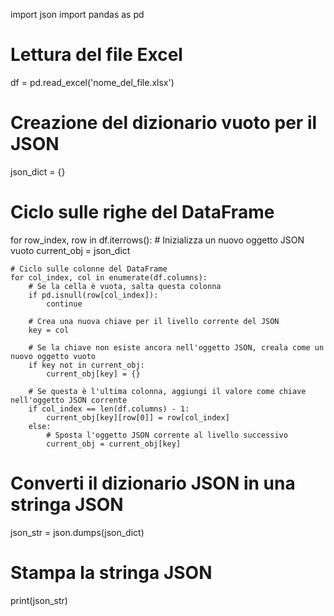 import json
import pandas as pd

# Lettura del file Excel
df = pd.read_excel('nome_del_file.xlsx')

# Creazione del dizionario vuoto per il JSON
json_dict = {}

# Ciclo sulle righe del DataFrame
for row_index, row in df.iterrows():
    # Inizializza un nuovo oggetto JSON vuoto
    current_obj = json_dict

    # Ciclo sulle colonne del DataFrame
    for col_index, col in enumerate(df.columns):
        # Se la cella è vuota, salta questa colonna
        if pd.isnull(row[col_index]):
            continue

        # Crea una nuova chiave per il livello corrente del JSON
        key = col

        # Se la chiave non esiste ancora nell'oggetto JSON, creala come un nuovo oggetto vuoto
        if key not in current_obj:
            current_obj[key] = {}

        # Se questa è l'ultima colonna, aggiungi il valore come chiave nell'oggetto JSON corrente
        if col_index == len(df.columns) - 1:
            current_obj[key][row[0]] = row[col_index]
        else:
            # Sposta l'oggetto JSON corrente al livello successivo
            current_obj = current_obj[key]

# Converti il dizionario JSON in una stringa JSON
json_str = json.dumps(json_dict)

# Stampa la stringa JSON
print(json_str)
